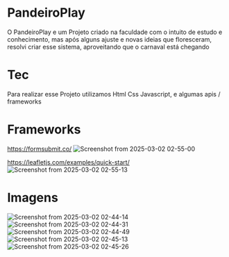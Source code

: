# PandeiroPlay 
O PandeiroPlay e um Projeto criado na faculdade com o intuito de estudo e conhecimento, mas após alguns ajuste e novas ideias que floresceram, resolvi criar esse sistema, aproveitando que o carnaval está chegando
# Tec
Para realizar esse Projeto utilizamos Html Css Javascript, e algumas apis / frameworks
# Frameworks
https://formsubmit.co/
![Screenshot from 2025-03-02 02-55-00](https://github.com/user-attachments/assets/55fecbb2-071c-4cb1-91b9-19b7e6d2b69e)

https://leafletjs.com/examples/quick-start/
![Screenshot from 2025-03-02 02-55-13](https://github.com/user-attachments/assets/1db8df57-4441-4151-add1-fcd8d9c65200)



# Imagens
![Screenshot from 2025-03-02 02-44-14](https://github.com/user-attachments/assets/0385feda-239d-49f9-84de-e715a8c96e50)
![Screenshot from 2025-03-02 02-44-31](https://github.com/user-attachments/assets/d4bc95c0-4802-46ee-92c7-a0a7b0d1f49d)
![Screenshot from 2025-03-02 02-44-49](https://github.com/user-attachments/assets/49256c8a-d34e-4a9a-982a-8c95a5f1f33c)
![Screenshot from 2025-03-02 02-45-13](https://github.com/user-attachments/assets/d0ddcf96-bdfa-4f91-8e54-5801a28de799)
![Screenshot from 2025-03-02 02-45-26](https://github.com/user-attachments/assets/00378e49-7bda-4b56-9a80-d08d5bffb4c7)
